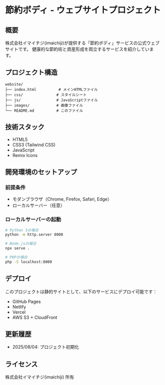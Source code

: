 # 節約ボディ - ウェブサイトプロジェクト

## 概要
株式会社イマイチジ(imaichiji)が提供する「節約ボディ」サービスの公式ウェブサイトです。
健康的な節約術と資産形成を両立するサービスを紹介しています。

## プロジェクト構造
```
website/
├── index.html          # メインHTMLファイル
├── css/               # スタイルシート
├── js/                # JavaScriptファイル
├── images/            # 画像ファイル
└── README.md          # このファイル
```

## 技術スタック
- HTML5
- CSS3 (Tailwind CSS)
- JavaScript
- Remix Icons

## 開発環境のセットアップ

### 前提条件
- モダンブラウザ（Chrome, Firefox, Safari, Edge）
- ローカルサーバー（任意）

### ローカルサーバーの起動
```bash
# Python 3の場合
python -m http.server 8000

# Node.jsの場合
npx serve .

# PHPの場合
php -S localhost:8000
```

## デプロイ
このプロジェクトは静的サイトとして、以下のサービスにデプロイ可能です：
- GitHub Pages
- Netlify
- Vercel
- AWS S3 + CloudFront

## 更新履歴
- 2025/08/04: プロジェクト初期化

## ライセンス
株式会社イマイチジ(imaichiji) 所有 